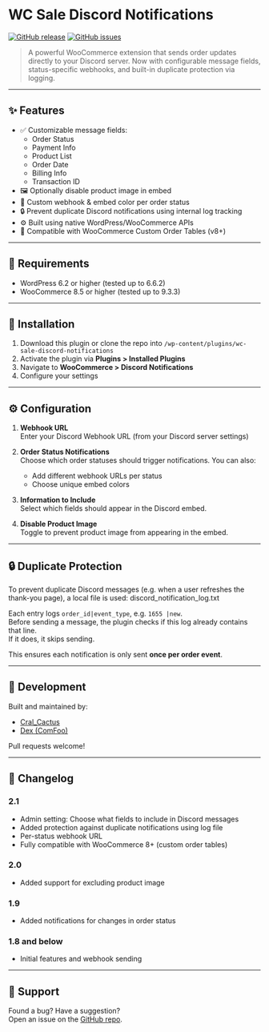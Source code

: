 # WC Sale Discord Notifications

[![GitHub release](https://img.shields.io/github/release/Cral-Cactus/wc-sale-discord-notifications.svg)](https://github.com/Cral-Cactus/wc-sale-discord-notifications/releases)
[![GitHub issues](https://img.shields.io/github/issues/Cral-Cactus/wc-sale-discord-notifications.svg)](https://github.com/Cral-Cactus/wc-sale-discord-notifications/issues/)

> A powerful WooCommerce extension that sends order updates directly to your Discord server. Now with configurable message fields, status-specific webhooks, and built-in duplicate protection via logging.

---

## ✨ Features

- ✅ Customizable message fields:
  - Order Status
  - Payment Info
  - Product List
  - Order Date
  - Billing Info
  - Transaction ID
- 🖼️ Optionally disable product image in embed
- 🎯 Custom webhook & embed color per order status
- 🔒 Prevent duplicate Discord notifications using internal log tracking
- ⚙️ Built using native WordPress/WooCommerce APIs
- 🧠 Compatible with WooCommerce Custom Order Tables (v8+)

---

## 🧰 Requirements

- WordPress 6.2 or higher (tested up to 6.6.2)
- WooCommerce 8.5 or higher (tested up to 9.3.3)

---

## 🔧 Installation

1. Download this plugin or clone the repo into `/wp-content/plugins/wc-sale-discord-notifications`
2. Activate the plugin via **Plugins > Installed Plugins**
3. Navigate to **WooCommerce > Discord Notifications**
4. Configure your settings

---

## ⚙️ Configuration

1. **Webhook URL**  
   Enter your Discord Webhook URL (from your Discord server settings)

2. **Order Status Notifications**  
   Choose which order statuses should trigger notifications. You can also:
   - Add different webhook URLs per status
   - Choose unique embed colors

3. **Information to Include**  
   Select which fields should appear in the Discord embed.

4. **Disable Product Image**  
   Toggle to prevent product image from appearing in the embed.

---

## 🔒 Duplicate Protection

To prevent duplicate Discord messages (e.g. when a user refreshes the thank-you page), a local file is used: discord_notification_log.txt

Each entry logs `order_id|event_type`, e.g. `1655 |new`.  
Before sending a message, the plugin checks if this log already contains that line.  
If it does, it skips sending.

This ensures each notification is only sent **once per order event**.

---

## 🧪 Development

Built and maintained by:

- [Cral_Cactus](https://github.com/Cral-Cactus)
- [Dex (ComFoo)](https://github.com/Dextiz)

Pull requests welcome!

---

## 📜 Changelog

### 2.1
- Admin setting: Choose what fields to include in Discord messages
- Added protection against duplicate notifications using log file
- Per-status webhook URL
- Fully compatible with WooCommerce 8+ (custom order tables)

### 2.0
- Added support for excluding product image

### 1.9
- Added notifications for changes in order status

### 1.8 and below
- Initial features and webhook sending

---

## 💬 Support

Found a bug? Have a suggestion?  
Open an issue on the [GitHub repo](https://github.com/Cral-Cactus/wc-sale-discord-notifications/issues).


